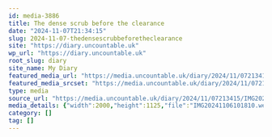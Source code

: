```yaml
---
id: media-3886
title: The dense scrub before the clearance
date: "2024-11-07T21:34:15"
slug: 2024-11-07-thedensescrubbeforetheclearance
site: "https://diary.uncountable.uk"
wp_url: "https://diary.uncountable.uk"
root_slug: diary
site_name: My Diary
featured_media_url: "https://media.uncountable.uk/diary/2024/11/07213415/IMG20241106101810.webp"
featured_media_srcset: "https://media.uncountable.uk/diary/2024/11/07213415/IMG20241106101810-300x169.webp 300w, https://media.uncountable.uk/diary/2024/11/07213415/IMG20241106101810-1024x576.webp 1024w, https://media.uncountable.uk/diary/2024/11/07213415/IMG20241106101810-150x150.webp 150w, https://media.uncountable.uk/diary/2024/11/07213415/IMG20241106101810-640x360.webp 640w, https://media.uncountable.uk/diary/2024/11/07213415/IMG20241106101810.webp 2000w"
type: media
source_url: "https://media.uncountable.uk/diary/2024/11/07213415/IMG20241106101810.webp"
media_details: {"width":2000,"height":1125,"file":"IMG20241106101810.webp","filesize":227326,"sizes":{"medium":{"file":"IMG20241106101810-300x169.webp","width":300,"height":169,"filesize":22750,"mime_type":"image/webp","source_url":"https://media.uncountable.uk/diary/2024/11/07213415/IMG20241106101810-300x169.webp"},"large":{"file":"IMG20241106101810-1024x576.webp","width":1024,"height":576,"filesize":264744,"mime_type":"image/webp","source_url":"https://media.uncountable.uk/diary/2024/11/07213415/IMG20241106101810-1024x576.webp"},"thumbnail":{"file":"IMG20241106101810-150x150.webp","width":150,"height":150,"filesize":10040,"mime_type":"image/webp","source_url":"https://media.uncountable.uk/diary/2024/11/07213415/IMG20241106101810-150x150.webp"},"mobwidth":{"file":"IMG20241106101810-640x360.webp","width":640,"height":360,"filesize":104468,"mime_type":"image/webp","source_url":"https://media.uncountable.uk/diary/2024/11/07213415/IMG20241106101810-640x360.webp"},"full":{"file":"IMG20241106101810.webp","width":2000,"height":1125,"mime_type":"image/webp","source_url":"https://media.uncountable.uk/diary/2024/11/07213415/IMG20241106101810.webp"}},"image_meta":{"aperture":"0","credit":"","camera":"","caption":"","created_timestamp":"0","copyright":"","focal_length":"0","iso":"0","shutter_speed":"0","title":"","orientation":"0","keywords":[]}}
category: []
tag: []
---
```


